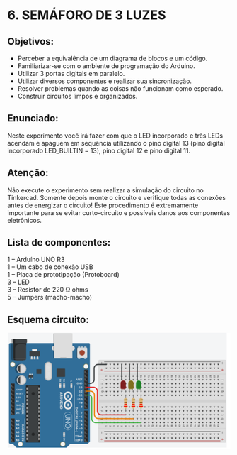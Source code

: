 # 6. SEMÁFORO DE 3 LUZES
## Objetivos:
- Perceber a equivalência de um diagrama de blocos e um código.
- Familiarizar-se com o ambiente de programação do Arduino.
- Utilizar 3 portas digitais em paralelo.
- Utilizar diversos componentes e realizar sua sincronização.
- Resolver problemas quando as coisas não funcionam como esperado.
- Construir circuitos limpos e organizados.

## Enunciado:
Neste experimento você irá fazer com que o LED incorporado e três LEDs acendam e apaguem em 
sequência utilizando o pino digital 13 (pino digital incorporado LED_BUILTIN = 13), pino digital 12 e 
pino digital 11. 

## Atenção: 
Não execute o experimento sem realizar a simulação do circuito no Tinkercad. Somente depois 
monte o circuito e verifique todas as conexões antes de energizar o circuito! Este procedimento é 
extremamente importante para se evitar curto-circuito e possíveis danos aos componentes eletrônicos.

## Lista de componentes:
1 – Arduíno UNO R3<br>
1 – Um cabo de conexão USB<br>
1 – Placa de prototipação (Protoboard)<br>
3 – LED<br>
3 – Resistor de 220 Ω ohms<br>
5 – Jumpers (macho-macho)

## Esquema circuito:
![](/imagens-tinkercad/ex6.png)